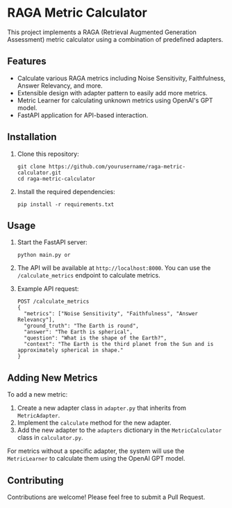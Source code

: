 # RAGA Metric Calculator

This project implements a RAGA (Retrieval Augmented Generation Assessment) metric calculator using a combination of predefined adapters.

## Features

- Calculate various RAGA metrics including Noise Sensitivity, Faithfulness, Answer Relevancy, and more.
- Extensible design with adapter pattern to easily add more metrics.
- Metric Learner for calculating unknown metrics using OpenAI's GPT model.
- FastAPI application for API-based interaction.

## Installation

1. Clone this repository:
   ```
   git clone https://github.com/yourusername/raga-metric-calculator.git
   cd raga-metric-calculator
   ```

2. Install the required dependencies:
   ```
   pip install -r requirements.txt
   ```

## Usage

1. Start the FastAPI server:
   ```
   python main.py or 
   ```

2. The API will be available at `http://localhost:8000`. You can use the `/calculate_metrics` endpoint to calculate metrics.

3. Example API request:
   ```
   POST /calculate_metrics
   {
     "metrics": ["Noise Sensitivity", "Faithfulness", "Answer Relevancy"],
     "ground_truth": "The Earth is round",
     "answer": "The Earth is spherical",
     "question": "What is the shape of the Earth?",
     "context": "The Earth is the third planet from the Sun and is approximately spherical in shape."
   }
   ```

## Adding New Metrics

To add a new metric:

1. Create a new adapter class in `adapter.py` that inherits from `MetricAdapter`.
2. Implement the `calculate` method for the new adapter.
3. Add the new adapter to the `adapters` dictionary in the `MetricCalculator` class in `calculator.py`.

For metrics without a specific adapter, the system will use the `MetricLearner` to calculate them using the OpenAI GPT model.

## Contributing

Contributions are welcome! Please feel free to submit a Pull Request.

